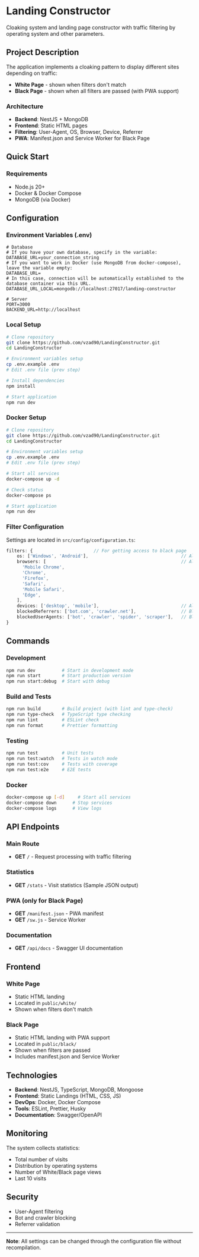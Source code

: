 # Landing Constructor

Cloaking system and landing page constructor with traffic filtering by operating system and other parameters.

## Project Description

The application implements a cloaking pattern to display different sites depending on traffic:

- **White Page** - shown when filters don't match
- **Black Page** - shown when all filters are passed (with PWA support)

### Architecture

- **Backend**: NestJS + MongoDB
- **Frontend**: Static HTML pages
- **Filtering**: User-Agent, OS, Browser, Device, Referrer
- **PWA**: Manifest.json and Service Worker for Black Page

## Quick Start

### Requirements

- Node.js 20+
- Docker & Docker Compose
- MongoDB (via Docker)

## Configuration

### Environment Variables (.env)

```env
# Database
# If you have your own database, specify in the variable:
DATABASE_URL=your_connection_string
# If you want to work in Docker (use MongoDB from docker-compose), leave the variable empty:
DATABASE_URL=
# In this case, connection will be automatically established to the database container via this URL.
DATABASE_URL_LOCAL=mongodb://localhost:27017/landing-constructor

# Server
PORT=3000
BACKEND_URL=http://localhost
```

### Local Setup

```bash
# Clone repository
git clone https://github.com/vzad90/LandingConstructor.git
cd LandingConstructor

# Environment variables setup
cp .env.example .env
# Edit .env file (prev step)

# Install dependencies
npm install

# Start application
npm run dev
```

### Docker Setup

```bash
# Clone repository
git clone https://github.com/vzad90/LandingConstructor.git
cd LandingConstructor

# Environment variables setup
cp .env.example .env
# Edit .env file (prev step)

# Start all services
docker-compose up -d

# Check status
docker-compose ps

# Start application
npm run dev
```

### Filter Configuration

Settings are located in `src/config/configuration.ts`:

```typescript
filters: {                       // For getting access to black page
    os: ['Windows', 'Android'],                                   // Allowed os
    browsers: [                                                   // Allowed browsers
      'Mobile Chrome',
      'Chrome',
      'Firefox',
      'Safari',
      'Mobile Safari',
      'Edge',
    ],
    devices: ['desktop', 'mobile'],                               // Allowed devices
    blockedReferrers: ['bot.com', 'crawler.net'],                 // Blocked referrers
    blockedUserAgents: ['bot', 'crawler', 'spider', 'scraper'],   // Blocked userAgents
}
```

## Commands

### Development

```bash
npm run dev          # Start in development mode
npm run start        # Start production version
npm run start:debug  # Start with debug
```

### Build and Tests

```bash
npm run build        # Build project (with lint and type-check)
npm run type-check   # TypeScript type checking
npm run lint         # ESLint check
npm run format       # Prettier formatting
```

### Testing

```bash
npm run test         # Unit tests
npm run test:watch   # Tests in watch mode
npm run test:cov     # Tests with coverage
npm run test:e2e     # E2E tests
```

### Docker

```bash
docker-compose up [-d]     # Start all services
docker-compose down      # Stop services
docker-compose logs      # View logs
```

## API Endpoints

### Main Route

- **GET** `/` - Request processing with traffic filtering

### Statistics

- **GET** `/stats` - Visit statistics (Sample JSON output)

### PWA (only for Black Page)

- **GET** `/manifest.json` - PWA manifest
- **GET** `/sw.js` - Service Worker

### Documentation

- **GET** `/api/docs` - Swagger UI documentation

## Frontend

### White Page

- Static HTML landing
- Located in `public/white/`
- Shown when filters don't match

### Black Page

- Static HTML landing with PWA support
- Located in `public/black/`
- Shown when filters are passed
- Includes manifest.json and Service Worker

## Technologies

- **Backend**: NestJS, TypeScript, MongoDB, Mongoose
- **Frontend**: Static Landings (HTML, CSS, JS)
- **DevOps**: Docker, Docker Compose
- **Tools**: ESLint, Prettier, Husky
- **Documentation**: Swagger/OpenAPI

## Monitoring

The system collects statistics:

- Total number of visits
- Distribution by operating systems
- Number of White/Black page views
- Last 10 visits

## Security

- User-Agent filtering
- Bot and crawler blocking
- Referrer validation

---

**Note**: All settings can be changed through the configuration file without recompilation.
